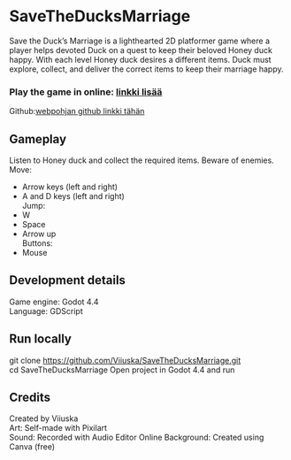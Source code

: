 # SaveTheDucksMarriage

Save the Duck’s Marriage is a lighthearted 2D platformer game where a player helps devoted Duck on a quest to keep their beloved Honey duck happy. With each level Honey duck desires a different items. Duck must explore, collect, and deliver the correct items to keep their marriage happy. 


### Play the game in online: [linkki lisää](https://viiuska.github.io/SaveTheDucksMarriageWeb/)
Github:[webpohjan github linkki tähän](https://github.com/Viiuska/SaveTheDucksMarriageWeb)


## Gameplay
Listen to Honey duck and collect the required items. Beware of enemies.
Move:  
* Arrow keys (left and right)  
* A and D keys (left and right)  
Jump:  
* W  
* Space  
* Arrow up  
Buttons:  
* Mouse  

## Development details
Game engine: Godot 4.4  
Language: GDScript  


## Run locally
git clone https://github.com/Viiuska/SaveTheDucksMarriage.git  
cd SaveTheDucksMarriage
Open project in Godot 4.4 and run


## Credits
Created by Viiuska  
Art: Self-made with Pixilart  
Sound: Recorded with Audio Editor Online
Background: Created using Canva (free)
